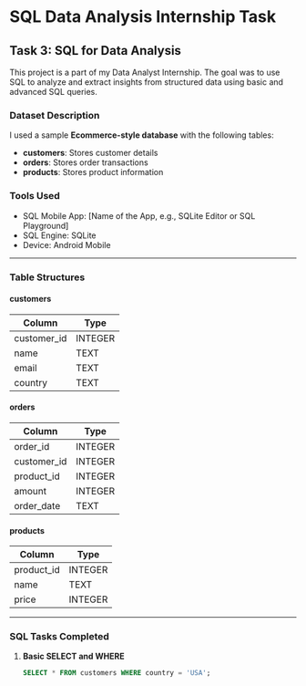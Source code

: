 # SQL Data Analysis Internship Task

## Task 3: SQL for Data Analysis

This project is a part of my Data Analyst Internship. The goal was to use SQL to analyze and extract insights from structured data using basic and advanced SQL queries.

### Dataset Description

I used a sample **Ecommerce-style database** with the following tables:

- **customers**: Stores customer details
- **orders**: Stores order transactions
- **products**: Stores product information

### Tools Used

- SQL Mobile App: [Name of the App, e.g., SQLite Editor or SQL Playground]
- SQL Engine: SQLite
- Device: Android Mobile

---

### Table Structures

#### customers
| Column       | Type    |
|--------------|---------|
| customer_id  | INTEGER |
| name         | TEXT    |
| email        | TEXT    |
| country      | TEXT    |

#### orders
| Column       | Type    |
|--------------|---------|
| order_id     | INTEGER |
| customer_id  | INTEGER |
| product_id   | INTEGER |
| amount       | INTEGER |
| order_date   | TEXT    |

#### products
| Column       | Type    |
|--------------|---------|
| product_id   | INTEGER |
| name         | TEXT    |
| price        | INTEGER |

---

### SQL Tasks Completed

1. **Basic SELECT and WHERE**
   ```sql
   SELECT * FROM customers WHERE country = 'USA';
